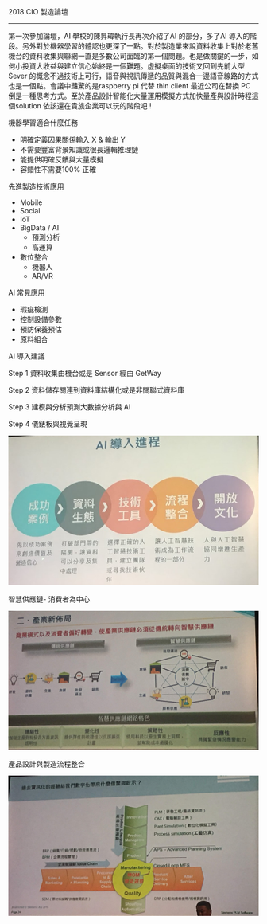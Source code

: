 2018 CIO 製造論壇

***

第一次參加論壇，AI 學校的陳昇瑋執行長再次介紹了AI 的部分，多了AI 導入的階段。另外對於機器學習的體認也更深了一點。對於製造業來說資料收集上對於老舊機台的資料收集與聯網一直是多數公司面臨的第一個問題。也是做關鍵的一步，如何小投資大收益與建立信心始終是一個難題。虛擬桌面的技術又回到先前大型Sever 的概念不過技術上可行，語音與視訊傳遞的品質與混合一邊語音線路的方式也是一個點。會議中豔驚的是raspberry pi 代替 thin client 最近公司在替換 PC 倒是一種思考方式。至於產品設計智能化大量運用模擬方式加快量產與設計時程這個solution 依該還在貴族企業可以玩的階段吧 !



機器學習適合什麼任務

+ 明確定義因果關係輸入 X & 輸出 Y
+ 不需要豐富背景知識或很長邏輯推理鏈
+ 能提供明確反饋與大量模擬
+ 容錯性不需要100% 正確

先進製造技術應用

+ Mobile
+ Social
+ IoT
+ BigData / AI
  + 預測分析
  + 高運算
+ 數位整合
  + 機器人
  + AR/VR

AI 常見應用

+ 瑕疵檢測
+ 控制設備參數
+ 預防保養預估
+ 原料組合

AI 導入建議

Step 1 資料收集由機台或是 Sensor 經由 GetWay 

Step 2 資料儲存關連到資料庫結構化或是非關聯式資料庫

Step 3 建模與分析預測大數據分析與 AI 

Step 4 儀錶板與視覺呈現

![AI 導入建議 form 陳昇瑋](img/AIImproc.JPG)

智慧供應鏈- 消費者為中心

![消費者為中心](img/SCM.JPG)



產品設計與製造流程整合

![產品設計](img/ValueChain.JPG)

